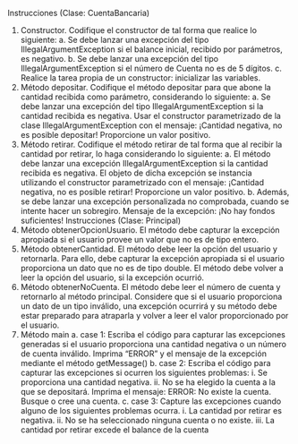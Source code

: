 Instrucciones (Clase: CuentaBancaria)
1. Constructor. Codifique el constructor de tal forma que realice lo siguiente:
a. Se debe lanzar una excepción del tipo IllegalArgumentException si el balance 
inicial, recibido por parámetros, es negativo.
b. Se debe lanzar una excepción del tipo IllegalArgumentException si el número de 
Cuenta no es de 5 dígitos.
c. Realice la tarea propia de un constructor: inicializar las variables.
2. Método depositar. Codifique el método depositar para que abone la cantidad recibida 
como parámetro, considerando lo siguiente:
a. Se debe lanzar una excepción del tipo IllegalArgumentException si la cantidad 
recibida es negativa. Usar el constructor parametrizado de la clase
IllegalArgumentException con el mensaje: ¡Cantidad negativa, no es posible 
depositar! Proporcione un valor positivo.
3. Método retirar. Codifique el método retirar de tal forma que al recibir la cantidad por 
retirar, lo haga considerando lo siguiente:
a. El método debe lanzar una excepción IllegalArgumentException si la cantidad 
recibida es negativa. El objeto de dicha excepción se instancia utilizando el 
constructor parametrizado con el mensaje: ¡Cantidad negativa, no es posible 
retirar! Proporcione un valor positivo.
b. Además, se debe lanzar una excepción personalizada no comprobada, cuando se 
intente hacer un sobregiro. Mensaje de la excepción: ¡No hay fondos suficientes!
Instrucciones (Clase: Principal)
1. Método obtenerOpcionUsuario. El método debe capturar la excepción apropiada si el 
usuario provee un valor que no es de tipo entero.
2. Método obtenerCantidad. El método debe leer la opción del usuario y retornarla. Para 
ello, debe capturar la excepción apropiada si el usuario proporciona un dato que no es de 
tipo double. El método debe volver a leer la opción del usuario, si la excepción ocurrió.
3. Método obtenerNoCuenta. El método debe leer el número de cuenta y retornarlo al 
método principal. Considere que si el usuario proporciona un dato de un tipo inválido, una 
excepción ocurrirá y su método debe estar preparado para atraparla y volver a leer el 
valor proporcionado por el usuario.
4. Método main
a. case 1: Escriba el código para capturar las excepciones generadas si el usuario 
proporciona una cantidad negativa o un número de cuenta inválido. Imprima 
“ERROR” y el mensaje de la excepción mediante el método getMessage()
b. case 2: Escriba el código para capturar las excepciones si ocurren los siguientes 
problemas:
i. Se proporciona una cantidad negativa.
ii. No se ha elegido la cuenta a la que se depositará. Imprima el mensaje: 
ERROR: No existe la cuenta. Busque o cree una cuenta.
c. case 3: Capture las excepciones cuando alguno de los siguientes problemas ocurra.
i. La cantidad por retirar es negativa.
ii. No se ha seleccionado ninguna cuenta o no existe.
iii. La cantidad por retirar excede el balance de la cuenta
